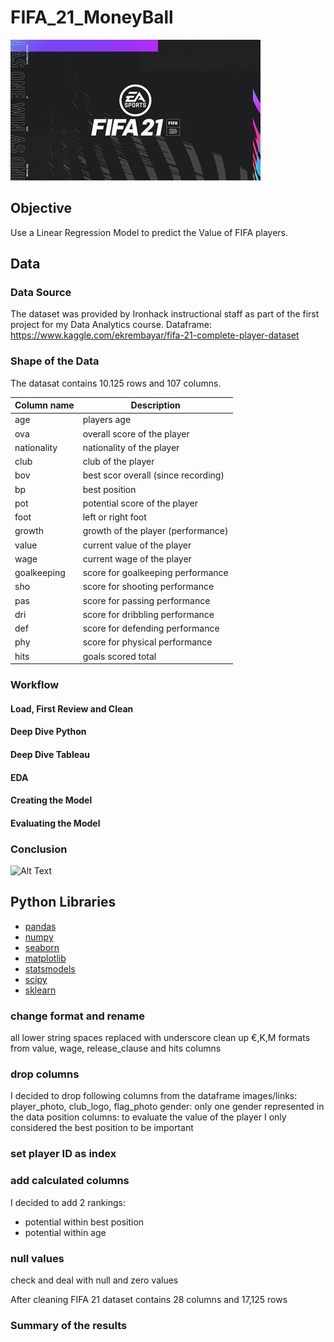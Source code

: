 # FIFA_21_MoneyBall

![FIFA text](FIFA.jpeg)

## Objective

Use a Linear Regression Model to predict the Value of FIFA players.

## Data

### Data Source

The dataset was provided by Ironhack instructional staff as part of the first project for my Data Analytics course.
Dataframe: https://www.kaggle.com/ekrembayar/fifa-21-complete-player-dataset

### Shape of the Data

The datasat contains 10.125 rows and 107 columns.

| Column name | Description |
| ----------- | ----------- |
| age | players age |
| ova | overall score of the player |
| nationality | nationality of the player |
| club | club of the player |
| bov | best scor overall (since recording) |
| bp | best position |
| pot | potential score of the player |
| foot | left or right foot |
| growth | growth of the player (performance) |
| value | current value of the player |
| wage | current wage of the player |
| goalkeeping | score for goalkeeping performance |
| sho | score for shooting performance |
| pas | score for passing performance |
| dri | score for dribbling performance |
| def | score for defending performance |
| phy | score for physical performance |
| hits | goals scored total |

### Workflow

#### Load, First Review and Clean


#### Deep Dive Python


#### Deep Dive Tableau


#### EDA


#### Creating the Model


#### Evaluating the Model


### Conclusion

![Alt Text](https://media2.giphy.com/media/Qwtw3GTvRg8LxKaUet/giphy.gif?cid=ecf05e47u9osjc1n30c9g0ord37ktiu96kgidz253dc6fq49&rid=giphy.gif)

## Python Libraries
- [pandas](https://pandas.pydata.org/)
- [numpy](https://numpy.org/)
- [seaborn](https://seaborn.pydata.org/)
- [matplotlib](https://matplotlib.org/)
- [statsmodels](https://www.statsmodels.org/stable/index.html)
- [scipy](https://www.scipy.org/)
- [sklearn](https://scikit-learn.org/stable/)


### change format and rename
all lower string
spaces replaced with underscore
clean up €,K,M formats from value, wage, release_clause and hits columns

### drop columns
I decided to drop following columns from the dataframe
images/links: player_photo, club_logo, flag_photo
gender: only one gender represented in the data
position columns: to evaluate the value of the player I only considered the best position to be important

### set player ID as index

### add calculated columns
I decided to add 2 rankings:
- potential within best position
- potential within age

### null values
check and deal with null and zero values

After cleaning FIFA 21 dataset contains 28 columns and 17,125 rows

### Summary of the results
